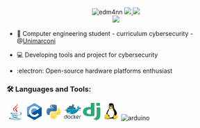 <p align="center">
<br/>
<img src="https://komarev.com/ghpvc/?username=edm4nn&label=Profile%20views&color=0e75b6&style=flat" alt="edm4nn" /> 
<a href="mailto:davide.toti7@gmail.com">
    <img src="https://img.shields.io/badge/-Email-red?style=flat-square&logo=gmail&logoColor=white">
</a> 
<a href="https://github.com/edm4nn" target="_blank">
  <img src="https://img.shields.io/badge/GitHub-100000?style=for-the-badge&logo=github&logoColor=white" target="_blank">
</a>
<br/> 

<a href="https://github.com/edm4nn">
    <img src="https://github-stats-alpha.vercel.app/api?username=edm4nn&cc=22272e&tc=37BCF6&ic=fff&bc=0000">
</a>

</p>

<p align="center">
    
* 📖 Computer engineering student - curriculum cybersecurity - @[Unimarconi](https://www.unimarconi.it/l-8-piano-di-studi-curriculum-cybersecurity/)

* 💻 Developing tools and project for cybersecurity

* :electron: Open-source hardware platforms enthusiast 
</p>



<p align="center">
  <h3>🛠️ Languages and Tools:</h3>
  <p>
    <img src="https://raw.githubusercontent.com/teamedwardforever/Readme-Generator/71f25dd8b98329b168142a6b782a107b75eab178/svg/Skills/Languages/java-original.svg" alt="Java" width="40" height="40"/>
    <img src="https://raw.githubusercontent.com/teamedwardforever/Readme-Generator/71f25dd8b98329b168142a6b782a107b75eab178/svg/Skills/Languages/c-original.svg" alt="C" width="40" height="40"/>
    <img src="https://raw.githubusercontent.com/teamedwardforever/Readme-Generator/71f25dd8b98329b168142a6b782a107b75eab178/svg/Skills/Languages/python-original.svg" alt="Python" width="40" height="40"/>
    <img src="https://raw.githubusercontent.com/teamedwardforever/Readme-Generator/71f25dd8b98329b168142a6b782a107b75eab178/svg/Skills/Devops/docker-original-wordmark.svg" alt="Docker" width="40" height="40"/>
    <img src="https://raw.githubusercontent.com/teamedwardforever/Readme-Generator/71f25dd8b98329b168142a6b782a107b75eab178/svg/Skills/Framework/django.svg" alt="Django" width="40" height="40"/>
    <img src="https://raw.githubusercontent.com/teamedwardforever/Readme-Generator/71f25dd8b98329b168142a6b782a107b75eab178/svg/Skills/Other/linux-original.svg" alt="Linux" width="40" height="40"/>
    <img src="https://cdn.worldvectorlogo.com/logos/arduino-1.svg" alt="arduino" width="40" height="40"/>
  </p>
</div>

